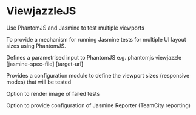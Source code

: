 ViewjazzleJS
============

Use PhantomJS and Jasmine to test multiple viewports

To provide a mechanism for running Jasmine tests for multiple UI layout sizes using PhantomJS.

Defines a parametrised input to PhantomJS e.g. phantomjs viewjazzle [jasmine-spec-file] [target-url]

Provides a configuration module to define the viewport sizes (responsive modes) that will be tested

Option to render image of failed tests

Option to provide configuration of Jasmine Reporter (TeamCity reporting)
